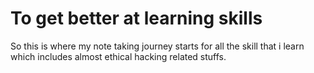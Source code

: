# To get better at learning skills
So this is where my note taking journey starts for all the skill that i learn which includes almost ethical hacking related stuffs.